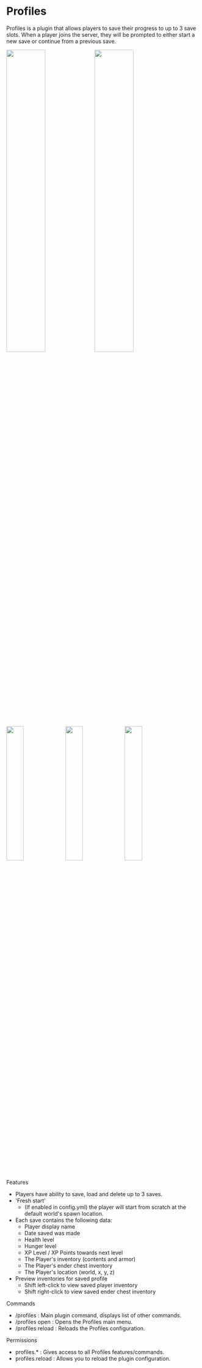 # Profiles
Profiles is a plugin that allows players to save their progress to up to 3 save slots. When a player joins the server, they will be prompted to either start a new save or continue from a previous save.

<img src="https://user-images.githubusercontent.com/52573645/111053091-f218b680-842e-11eb-98a2-7701359d01c4.png" width="45%"></img> <img src="https://user-images.githubusercontent.com/52573645/111053092-f218b680-842e-11eb-8cb9-e457870230e2.png" width="45%"></img>

<img src="https://user-images.githubusercontent.com/52573645/111102872-79dfed00-8523-11eb-8724-e72fb97eb79a.png" width="30%"></img> <img src="https://user-images.githubusercontent.com/52573645/111102873-7a788380-8523-11eb-8dd5-37b3fad58383.png" width="30%"></img> <img src="https://user-images.githubusercontent.com/52573645/111102874-7a788380-8523-11eb-800f-a7d61e9e2e0c.png" width="30%"></img>

Features
  - Players have ability to save, load and delete up to 3 saves.
  - 'Fresh start'
    - (If enabled in config.yml) the player will start from scratch at the default world's spawn location.
  - Each save contains the following data:
    - Player display name
    - Date saved was made
    - Health level
    - Hunger level
    - XP Level / XP Points towards next level
    - The Player's inventory (contents and armor)
    - The Player's ender chest inventory
    - The Player's location (world, x, y, z)
  - Preview inventories for saved profile
    - Shift left-click to view saved player inventory
    - Shift right-click to view saved ender chest inventory

Commands
  - /profiles : Main plugin command, displays list of other commands.
  - /profiles open : Opens the Profiles main menu.
  - /profiles reload : Reloads the Profiles configuration.

Permissions
  - profiles.* : Gives access to all Profiles features/commands.
  - profiles.reload : Allows you to reload the plugin configuration.
